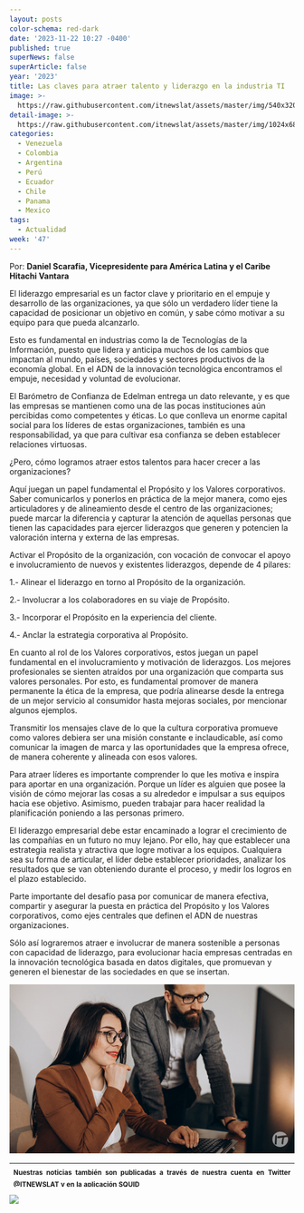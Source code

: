 ```yaml
---
layout: posts
color-schema: red-dark
date: '2023-11-22 10:27 -0400'
published: true
superNews: false
superArticle: false
year: '2023'
title: Las claves para atraer talento y liderazgo en la industria TI
image: >-
  https://raw.githubusercontent.com/itnewslat/assets/master/img/540x320/ejecutivos-it-p.jpg
detail-image: >-
  https://raw.githubusercontent.com/itnewslat/assets/master/img/1024x680/ejecutivos-it-g.jpg
categories:
  - Venezuela
  - Colombia
  - Argentina
  - Perú
  - Ecuador
  - Chile
  - Panama
  - Mexico
tags:
  - Actualidad
week: '47'
---
```

Por: **Daniel Scarafia, Vicepresidente para América Latina y el Caribe Hitachi Vantara**

El liderazgo empresarial es un factor clave y prioritario en el empuje y desarrollo de las organizaciones, ya que sólo un verdadero líder tiene la capacidad de posicionar un objetivo en común, y sabe cómo motivar a su equipo para que pueda alcanzarlo.

Esto es fundamental en industrias como la de Tecnologías de la Información, puesto que lidera y anticipa muchos de los cambios que impactan al mundo, países, sociedades y sectores productivos de la economía global. En el ADN de la innovación tecnológica encontramos el empuje, necesidad y voluntad de evolucionar.

El Barómetro de Confianza de Edelman entrega un dato relevante, y es que las empresas se mantienen como una de las pocas instituciones aún percibidas como competentes y éticas. Lo que conlleva un enorme capital social para los líderes de estas organizaciones, también es una responsabilidad, ya que para cultivar esa confianza se deben establecer relaciones virtuosas.

¿Pero, cómo logramos atraer estos talentos para hacer crecer a las organizaciones?

Aquí juegan un papel fundamental el Propósito y los Valores corporativos. Saber comunicarlos y ponerlos en práctica de la mejor manera, como ejes articuladores y de alineamiento desde el centro de las organizaciones; puede marcar la diferencia y capturar la atención de aquellas personas que tienen las capacidades para ejercer liderazgos que generen y potencien la valoración interna y externa de las empresas.

Activar el Propósito de la organización, con vocación de convocar el apoyo e involucramiento de nuevos y existentes liderazgos, depende de 4 pilares:

1.- Alinear el liderazgo en torno al Propósito de la organización.

2.- Involucrar a los colaboradores en su viaje de Propósito.

3.- Incorporar el Propósito en la experiencia del cliente.

4.- Anclar la estrategia corporativa al Propósito.

En cuanto al rol de los Valores corporativos, estos juegan un papel fundamental en el involucramiento y motivación de liderazgos. Los mejores profesionales se sienten atraídos por una organización que comparta sus valores personales. Por esto, es fundamental promover de manera permanente la ética de la empresa, que podría alinearse desde la entrega de un mejor servicio al consumidor hasta mejoras sociales, por mencionar algunos ejemplos.

Transmitir los mensajes clave de lo que la cultura corporativa promueve como valores debiera ser una misión constante e inclaudicable, así como comunicar la imagen de marca y las oportunidades que la empresa ofrece, de manera coherente y alineada con esos valores.

Para atraer líderes es importante comprender lo que les motiva e inspira para aportar en una organización. Porque un líder es alguien que posee la visión de cómo mejorar las cosas a su alrededor e impulsar a sus equipos hacia ese objetivo. Asimismo, pueden trabajar para hacer realidad la planificación poniendo a las personas primero.

El liderazgo empresarial debe estar encaminado a lograr el crecimiento de las compañías en un futuro no muy lejano. Por ello, hay que establecer una estrategia realista y atractiva que logre motivar a los equipos. Cualquiera sea su forma de articular, el líder debe establecer prioridades, analizar los resultados que se van obteniendo durante el proceso, y medir los logros en el plazo establecido.

Parte importante del desafío pasa por comunicar de manera efectiva, compartir y asegurar la puesta en práctica del Propósito y los Valores corporativos, como ejes centrales que definen el ADN de nuestras organizaciones.

Sólo así lograremos atraer e involucrar de manera sostenible a personas con capacidad de liderazgo, para evolucionar hacia empresas centradas en la innovación tecnológica basada en datos digitales, que promuevan y generen el bienestar de las sociedades en que se insertan.

![](https://raw.githubusercontent.com/itnewslat/assets/master/img/540x320/ejecutivos-it-p.jpg)

<table style="height: 42px;" width="569">
<tbody>
<tr>
<td style="text-align: justify;"><sub><strong>Nuestras noticias también son publicadas a través de nuestra cuenta en Twitter <a href="https://twitter.com/itnewslat?lang=es">@ITNEWSLAT</a> y en la aplicación <a href="https://squidapp.co/en/">SQUID</a></strong></sub></td>
</tr>
</tbody>
</table>

<img src="https://tracker.metricool.com/c3po.jpg?hash=56f88a41e39ab42c063cc51676587a04"/>
